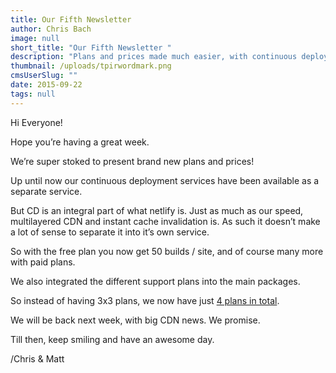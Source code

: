 ```yaml
---
title: Our Fifth Newsletter
author: Chris Bach
image: null
short_title: "Our Fifth Newsletter "
description: "Plans and prices made much easier, with continuous deployment and support integrated in hosting plans."
thumbnail: /uploads/tpirwordmark.png
cmsUserSlug: ""
date: 2015-09-22
tags: null
---
```


Hi Everyone!

 Hope you’re having a great week.

 We’re super stoked to present brand new plans and prices!

 Up until now our continuous deployment services have been available as a separate service.

 But CD is an integral part of what netlify is. Just as much as our speed, multilayered CDN and instant cache invalidation is. As such it doesn’t make a lot of sense to separate it into it’s own service.

 So with the free plan you now get 50 builds / site, and of course many more with paid plans.

 We also integrated the different support plans into the main packages.

 So instead of having 3x3 plans, we now have just [4 plans in total](https://www.netlify.com/pricing).

 We will be back next week, with big CDN news. We promise.

  Till then, keep smiling and have an awesome day.

  /Chris & Matt
